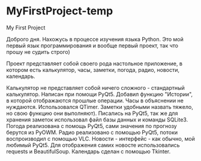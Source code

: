 # MyFirstProject-temp
My First Project

Доброго дня.
Нахожусь в процессе изучения языка Python. Это мой первый язык программирования и вообще первый проект, так что прошу не судить строго)

Проект представляет собой своего рода настольное приложение, в котором есть калькулятор, часы, заметки, погода, радио, новости, календарь.

Калькулятор не представляет собой ничего сложного - стандартный калькулятор. Написан при помощи PyQt5. Добавил функцию "Истории", в которой отображаются прошлые операции.
Часы в объяснении не нуждаются. Использовался QTimer.
Заметки удобными назвать тяжело, но свою функцию они выполняют). Писались на PyQt5, так же для хранения заметок использовал файл базы данных и команды SQLite3.
Погода реализована с помощь PyQt5, сами значения по прогнозу берутся из PyOWM.
Радио реализовано с помощью PyQt5, потоки воспроизводил с помощью VLC.
Новости - интерфейс - как обычно, мой любимый PyQt5. Для отображения самих новосте использовались requests и BeautifulSoup.
Календарь сделан с помощью Tkinter.
